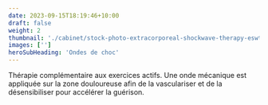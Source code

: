 ```yaml
---
date: 2023-09-15T18:19:46+10:00
draft: false
weight: 2
thumbnail: './cabinet/stock-photo-extracorporeal-shockwave-therapy-eswt-effective-non-surgical-treatment-physical-therapy-for-lower-1735724036.jpg'
images: ['']
heroSubHeading: 'Ondes de choc'
---
```


Thérapie complémentaire aux exercices actifs. Une onde mécanique est appliquée sur la zone douloureuse afin de la vasculariser et de la désensibiliser pour accélérer la guérison.